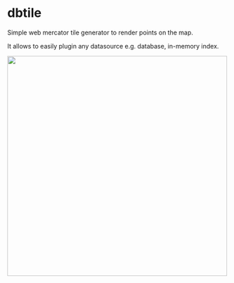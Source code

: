 # dbtile
Simple web mercator tile generator to render points on the map.

It allows to easily plugin any datasource e.g. database, in-memory index.

<img src="https://github.com/martez81/dbtile/blob/master/content/tornadoes.png" width="500">
